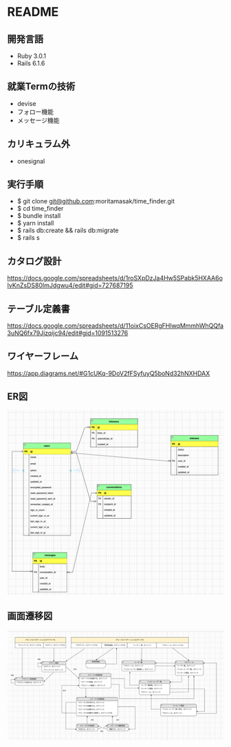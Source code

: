 # README

## 開発言語
* Ruby 3.0.1
* Rails 6.1.6 

## 就業Termの技術
* devise
* フォロー機能
* メッセージ機能

## カリキュラム外
* onesignal

## 実行手順
* \$ git clone git@github.com:moritamasak/time_finder.git
* \$ cd time_finder
* \$ bundle install
* \$ yarn install
* \$ rails db:create && rails db:migrate
* \$ rails s


## カタログ設計
<https://docs.google.com/spreadsheets/d/1roSXpDzJa4Hw5SPabk5HXAA6oIvKnZsDS80ImJdgwu4/edit#gid=727687195>

## テーブル定義書
<https://docs.google.com/spreadsheets/d/11oixCsOERgFHlwqMmmhWhQQfa3uNQ6fx79Jjzqijc94/edit#gid=1091513276>

## ワイヤーフレーム
<https://app.diagrams.net/#G1cUKq-9DoV2fFSyfuyQ5boNd32hNXHDAX>

## ER図
![ER図](er1.png)

## 画面遷移図
![画面遷移図](transition_diagram.png)




